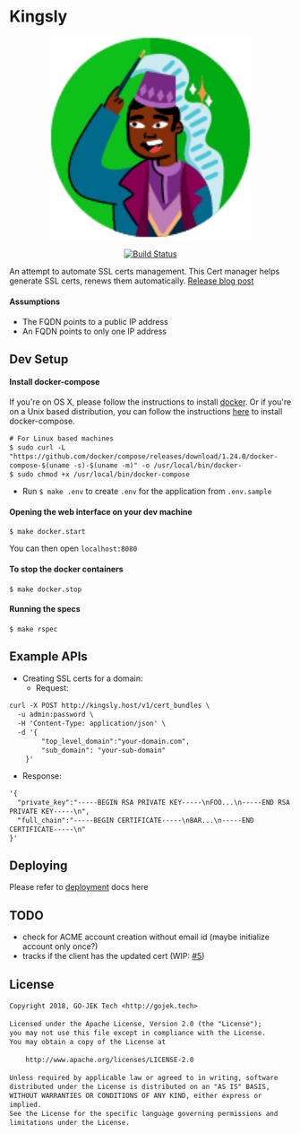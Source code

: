 # Kingsly

<p align="center"><img src="docs/Kingsly.png" width="360"></p>
<p align="center">
  <a href="https://travis-ci.org/gojekfarm/kingsly"><img src="https://travis-ci.org/gojekfarm/kingsly.svg?branch=master" alt="Build Status"></img></a>
</p>

An attempt to automate SSL certs management. This Cert manager helps generate SSL certs, renews them automatically. [Release blog post](https://blog.gojekengineering.com/introducing-kingsly-the-cert-manager-ced40746aa65)

#### Assumptions

- The FQDN points to a public IP address
- An FQDN points to only one IP address

## Dev Setup

#### Install docker-compose

If you're on OS X, please follow the instructions to install [docker](https://docs.docker.com/docker-for-mac/install/).
Or if you're on a Unix based distribution, you can follow the instructions [here](https://docs.docker.com/compose/install/) to install docker-compose.

```
# For Linux based machines
$ sudo curl -L "https://github.com/docker/compose/releases/download/1.24.0/docker-compose-$(uname -s)-$(uname -m)" -o /usr/local/bin/docker-
$ sudo chmod +x /usr/local/bin/docker-compose
```

- Run `$ make .env` to create `.env` for the application from `.env.sample`

#### Opening the web interface on your dev machine

```
$ make docker.start
```

You can then open `localhost:8080`

#### To stop the docker containers

```
$ make docker.stop
```

#### Running the specs

```
$ make rspec
```

## Example APIs

- Creating SSL certs for a domain:
  - Request:
```
curl -X POST http://kingsly.host/v1/cert_bundles \
  -u admin:password \
  -H 'Content-Type: application/json' \
  -d '{
        "top_level_domain":"your-domain.com",
        "sub_domain": "your-sub-domain"
    }'
```
  - Response:

```
'{
  "private_key":"-----BEGIN RSA PRIVATE KEY-----\nFOO...\n-----END RSA PRIVATE KEY-----\n",
  "full_chain":"-----BEGIN CERTIFICATE-----\nBAR...\n-----END CERTIFICATE-----\n"
}'
```

## Deploying

Please refer to [deployment](https://github.com/gojekfarm/kingsly/tree/master/docs) docs here 

## TODO

- check for ACME account creation without email id (maybe initialize account only once?)
- tracks if the client has the updated cert  (WIP: [#5](https://github.com/gojekfarm/kingsly/issues/5))

## License

```
Copyright 2018, GO-JEK Tech <http://gojek.tech>

Licensed under the Apache License, Version 2.0 (the "License");
you may not use this file except in compliance with the License.
You may obtain a copy of the License at

    http://www.apache.org/licenses/LICENSE-2.0

Unless required by applicable law or agreed to in writing, software
distributed under the License is distributed on an "AS IS" BASIS,
WITHOUT WARRANTIES OR CONDITIONS OF ANY KIND, either express or implied.
See the License for the specific language governing permissions and
limitations under the License.
```

